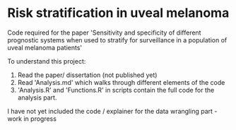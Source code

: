 # Risk stratification in uveal melanoma
Code required for the paper 'Sensitivity and specificity of different prognostic systems when used to stratify for surveillance in a population of uveal melanoma patients'

To understand this project:
1) Read the paper/ dissertation (not published yet)
2) Read 'Analysis.md' which walks through different elements of the code
3) 'Analysis.R' and 'Functions.R' in scripts contain the full code for the analysis part.

I have not yet included the code / explainer for the data wrangling part - work in progress
